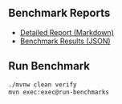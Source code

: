## Benchmark Reports

- [Detailed Report (Markdown)](https://github.com/central-university-dev/backend_academy_2024_project_5-java-zavik001/blob/master/report/report.md)
- [Benchmark Results (JSON)](https://github.com/central-university-dev/backend_academy_2024_project_5-java-zavik001/blob/master/report/result.json)

## Run Benchmark
```bash
./mvnw clean verify
mvn exec:exec@run-benchmarks
